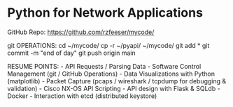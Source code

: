 # Python for Network Applications

GitHub Repo:
    https://github.com/rzfeeser/mycode/

git OPERATIONS:
    cd ~/mycode/
    cp -r ~/pyapi/ ~/mycode/
    git add *
    git commit -m "end of day"
    git push origin main

RESUME POINTS:
    - API Requests / Parsing Data
    - Software Control Management (git / GitHub Operations)
    - Data Visualizations with Python (matplotlib)
    - Packet Capture (pcaps / wireshark / tcpdump for debugging & validation)
    - Cisco NX-OS API Scripting
    - API design with Flask & SQLdb
    - Docker
    - Interaction with etcd (distributed keystore)

